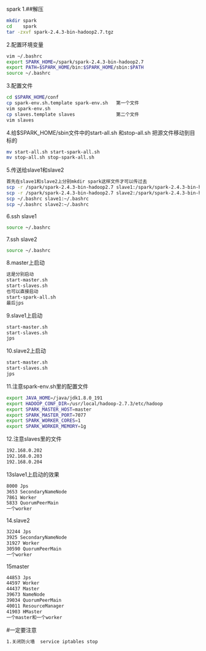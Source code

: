 spark
1.##解压
```bash
mkdir spark
cd    spark
tar -zxvf spark-2.4.3-bin-hadoop2.7.tgz
```
2.配置环境变量
```bash
vim ~/.bashrc
export SPARK_HOME=/spark/spark-2.4.3-bin-hadoop2.7
export PATH=$SPARK_HOME/bin:$SPARK_HOME/sbin:$PATH
source ~/.bashrc
```
3.配置文件
```bash
cd $SPARK_HOME/conf
cp spark-env.sh.template spark-env.sh   第一个文件
vim spark-env.sh
cp slaves.template slaves               第二个文件
vim slaves
```
4.给$SPARK_HOME/sbin文件中的start-all.sh 和stop-all.sh 把源文件移动到目标的
```bash
mv start-all.sh start-spark-all.sh
mv stop-all.sh stop-spark-all.sh
```
5.传送给slave1和slave2
```bash
首先在slave1和slave2上分别mkdir spark这样文件才可以传过去
scp -r /spark/spark-2.4.3-bin-hadoop2.7 slave1:/spark/spark-2.4.3-bin-hadoop2.7
scp -r /spark/spark-2.4.3-bin-hadoop2.7 slave2:/spark/spark-2.4.3-bin-hadoop2.7
scp ~/.bashrc slave1:~/.bashrc 
scp ~/.bashrc slave2:~/.bashrc 
```
6.ssh slave1
```bash
source ~/.bashrc
```
7.ssh slave2
```bash
source ~/.bashrc
```
8.master上启动
```bash
这是分别启动
start-master.sh 
start-slaves.sh
也可以直接启动 
start-spark-all.sh
最后jps
```
9.slave1上启动
```bash
start-master.sh 
start-slaves.sh
jps
```
10.slave2上启动
```bash
start-master.sh 
start-slaves.sh
jps
```
11.注意spark-env.sh里的配置文件
```bash
export JAVA_HOME=/java/jdk1.8.0_191
export HADOOP_CONF_DIR=/usr/local/hadoop-2.7.3/etc/hadoop
export SPARK_MASTER_HOST=master
export SPARK_MASTER_PORT=7077
export SPARK_WORKER_CORES=1
export SPARK_WORKER_MEMORY=1g
```
12.注意slaves里的文件
```bash
192.168.0.202
192.168.0.203
192.168.0.204
```
13slave1上启动的效果
```bash
8000 Jps
3653 SecondaryNameNode
7861 Worker
5833 QuorumPeerMain
一个worker
```
14.slave2
```bash
32244 Jps
3925 SecondaryNameNode
31927 Worker
30590 QuorumPeerMain
一个worker
```
15master
```bash
44853 Jps
44597 Worker
44437 Master
39673 NameNode
39034 QuorumPeerMain
40011 ResourceManager
41903 HMaster
一个master和一个worker
```
#一定要注意
```bash
1.关闭防火墙  service iptables stop
```
